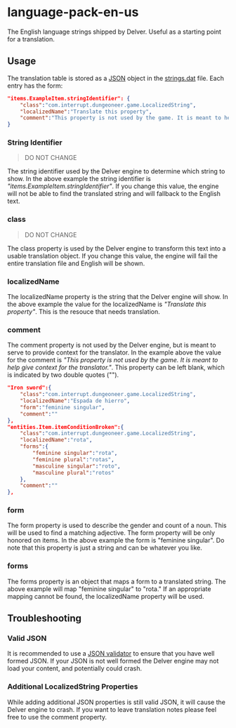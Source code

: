 # language-pack-en-us
The English language strings shipped by Delver. Useful as a starting point for a translation.

## Usage
The translation table is stored as a [JSON](http://en.wikipedia.org/wiki/JSON) object in the [strings.dat](./data/strings.dat) file. Each entry has the form:

```json
"items.ExampleItem.stringIdentifier": {
    "class":"com.interrupt.dungeoneer.game.LocalizedString",
    "localizedName":"Translate this property",
    "comment":"This property is not used by the game. It is meant to help give context for the translator."
}
```

### String Identifier
> DO NOT CHANGE  

The string identifier used by the Delver engine to determine which string to show. In the above example the string identifier is _"items.ExampleItem.stringIdentifier"_.  If you change this value, the engine will not be able to find the translated string and will fallback to the English text.

### class
> DO NOT CHANGE  

The class property is used by the Delver engine to transform this text into a usable translation object. If you change this value, the engine will fail the entire translation file and English will be shown.

### localizedName
The localizedName property is the string that the Delver engine will show. In the above example the value for the localizedName is _"Translate this property"_. This is the resouce that needs translation.

### comment
The comment property is not used by the Delver engine, but is meant to serve to provide context for the translator. In the example above the value for the comment is _"This property is not used by the game. It is meant to help give context for the translator."_. This property can be left blank, which is indicated by two double quotes ("").

```json
"Iron sword":{
    "class":"com.interrupt.dungeoneer.game.LocalizedString",
    "localizedName":"Espada de hierro",
    "form":"feminine singular",
    "comment":""
},
"entities.Item.itemConditionBroken":{
    "class":"com.interrupt.dungeoneer.game.LocalizedString",
    "localizedName":"rota",
    "forms":{
        "feminine singular":"rota",
        "feminine plural":"rotas",
        "masculine singular":"roto",
        "masculine plural":"rotos"
    },
    "comment":""
},
```

### form
The form property is used to describe the gender and count of a noun. This will be used to find a matching adjective. The form property will be only honored on items. In the above example the form is "feminine singular". Do note that this property is just a string and can be whatever you like.

### forms
The forms property is an object that maps a form to a translated string. The above example will map "feminine singular" to "rota." If an appropriate mapping cannot be found, the localizedName property will be used.

## Troubleshooting
### Valid JSON
It is recommended to use a [JSON validator](http://www.google.com/#q=json+validator) to ensure that you have well formed JSON. If your JSON is not well formed the Delver engine may not load your content, and potentially could crash.

### Additional LocalizedString Properties
While adding additional JSON properties is still valid JSON, it will cause the Delver engine to crash. If you want to leave translation notes please feel free to use the comment property.
